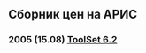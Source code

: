 ## Сборник цен на АРИС
### 2005 (15.08) [ToolSet 6.2](https://t-asu.ru/images/page41/prajs_2005_08_15.pdf)

